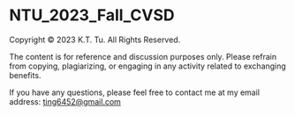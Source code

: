 # NTU_2023_Fall_CVSD
Copyright © 2023 K.T. Tu. All Rights Reserved.

The content is for reference and discussion purposes only. Please refrain from copying, plagiarizing, or engaging in any activity related to exchanging benefits.

If you have any questions, please feel free to contact me at my email address: ting6452@gmail.com
